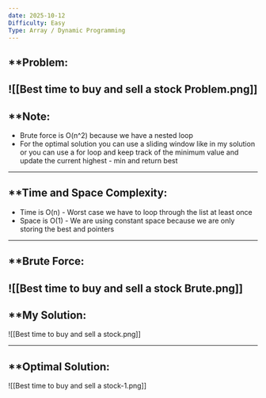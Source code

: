 ```yaml
---
date: 2025-10-12
Difficulty: Easy
Type: Array / Dynamic Programming
---
```


## **Problem: 

![[Best time to buy and sell a stock Problem.png]]
---
## **Note: 
- Brute force is O(n^2) because we have a nested loop 
- For the optimal solution you can use a sliding window like in my solution or you can use a for loop and keep track of the minimum value and update the current highest - min and return best 


---

## **Time and Space Complexity: 
- Time is O(n) - Worst case we have to loop through the list at least once
- Space is O(1) - We are using constant space because we are only storing the best and pointers

--- 

## **Brute Force: 

![[Best time to buy and sell a stock Brute.png]]
---
## **My Solution: 

![[Best time to buy and sell a stock.png]]


---
## **Optimal Solution: 

![[Best time to buy and sell a stock-1.png]]